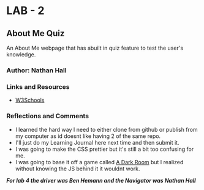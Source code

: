 # LAB - 2

## About Me Quiz

An About Me webpage that has abuilt in quiz feature to test the user's knowledge.

### Author: Nathan Hall

### Links and Resources
* [W3Schools](https://www.w3schools.com/)

### Reflections and Comments
* I learned the hard way I need to either clone from github or publish from my computer as id doesnt like having 2 of the same repo.
* I'll just do my Learning Journal here next time and then submit it.
* I was going to make the CSS prettier but it's still a bit too confusing for me.
* I was going to base it off a game called [A Dark Room](https://adarkroom.doublespeakgames.com/) but I realized without knowing the JS behind it it wouldnt work.


***For lab 4 the driver was Ben Hemann and the Navigator was Nathan Hall***